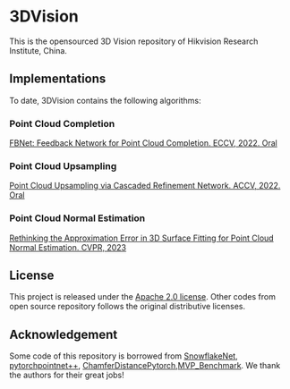 # 3DVision

This is the opensourced 3D Vision repository of Hikvision Research Institute, China.

## Implementations

To date, 3DVision contains the following algorithms:

### Point Cloud Completion

[FBNet: Feedback Network for Point Cloud Completion. ECCV, 2022. Oral](./PointCompletion/FBNet)

### Point Cloud Upsampling
[Point Cloud Upsampling via Cascaded Refinement Network. ACCV, 2022. Oral](./PointUpsampling/PUCRN)

### Point Cloud Normal Estimation
[Rethinking the Approximation Error in 3D Surface Fitting for Point Cloud Normal Estimation. CVPR, 2023](./Normal-Estimation)

## License

This project is released under the [Apache 2.0 license](./LICENSE). Other codes from open source repository follows the original distributive licenses.

## Acknowledgement

Some code of this repository is borrowed from [SnowflakeNet](https://github.com/AllenXiangX/SnowflakeNet), [pytorchpointnet++](https://github.com/erikwijmans/Pointnet2_PyTorch), [ChamferDistancePytorch](https://github.com/ThibaultGROUEIX/ChamferDistancePytorch),[MVP_Benchmark](https://github.com/paul007pl/MVP_Benchmark). We thank the authors for their great jobs!
